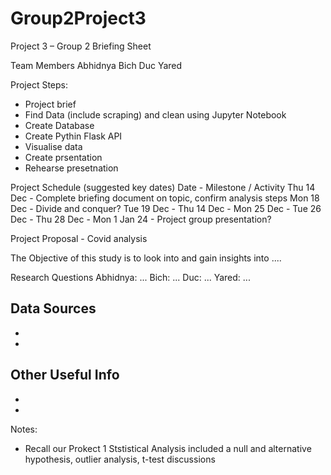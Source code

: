 # Group2Project3
Project 3 – Group 2 
Briefing Sheet


Team Members
Abhidnya
Bich
Duc
Yared


Project Steps:
- Project brief
- Find Data (include scraping) and clean using Jupyter Notebook
- Create Database
- Create Pythin Flask API 
- Visualise data
- Create prsentation
- Rehearse presetnation


Project Schedule (suggested key dates)
Date - Milestone / Activity
Thu 14 Dec - Complete briefing document on topic, confirm analysis steps
Mon 18 Dec - Divide and conquer?
Tue 19 Dec -
Thu 14 Dec -
Mon 25 Dec -
Tue 26 Dec -
Thu 28 Dec -
Mon 1 Jan 24 - Project group presentation?


Project Proposal - Covid analysis


The Objective of this study is to look into and gain insights into ....


Research Questions 
Abhidnya: ... 
Bich: ...
Duc: ...
Yared: ...


Data Sources
- 
-
-


Other Useful Info
-
-
-


Notes:
- Recall our Prokect 1 Ststistical Analysis included a null and alternative hypothesis, outlier analysis, t-test discussions
